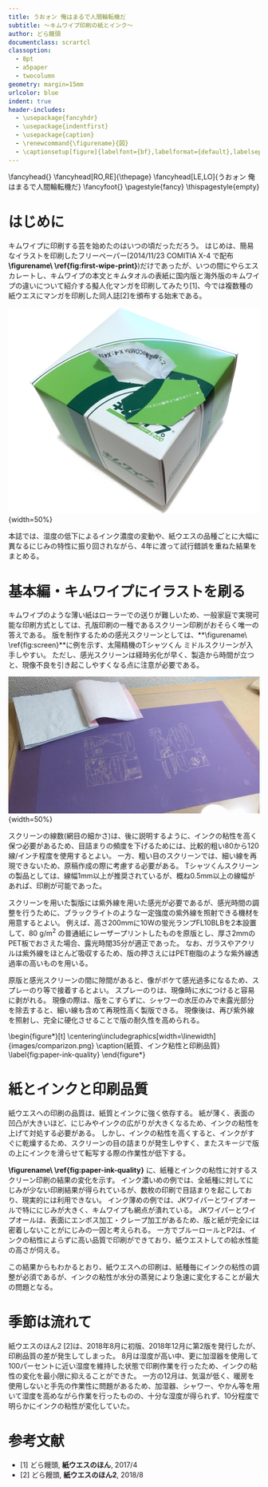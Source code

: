 ```yaml
---
title: うおォン 俺はまるで人間輪転機だ
subtitle: 〜キムワイプ印刷の紙とインク〜
author: どら饅頭
documentclass: scrartcl
classoption:
  - 8pt
  - a5paper
  - twocolumn
geometry: margin=15mm
urlcolor: blue
indent: true
header-includes:
  - \usepackage{fancyhdr}
  - \usepackage{indentfirst}
  - \usepackage{caption}
  - \renewcommand{\figurename}{図}
  - \captionsetup[figure]{labelfont={bf},labelformat={default},labelsep=period,name={\figurename}}
---
```


\fancyhead{}
\fancyhead[RO,RE]{\thepage}
\fancyhead[LE,LO]{うおォン 俺はまるで人間輪転機だ}
\fancyfoot{}
\pagestyle{fancy}
\thispagestyle{empty}


# はじめに

キムワイプに印刷する芸を始めたのはいつの頃だっただろう。
はじめは、簡易なイラストを印刷したフリーペーパー(2014/11/23 COMITIA X-4 で配布 **\figurename\ \ref{fig:first-wipe-print}**)だけであったが、いつの間にやらエスカレートし、キムワイプの本文とキムタオルの表紙に国内版と海外版のキムワイプの違いについて紹介する擬人化マンガを印刷してみたり[1]、今では複数種の紙ウエスにマンガを印刷した同人誌[2]を頒布する始末である。

![はじめてのキムワイプ印刷 COMITIA X-4 \label{fig:first-wipe-print}](images/wipe.jpg){width=50%}

本誌では、湿度の低下によるインク濃度の変動や、紙ウエスの品種ごとに大幅に異なるにじみの特性に振り回されながら、4年に渡って試行錯誤を重ねた結果をまとめる。


# 基本編・キムワイプにイラストを刷る

キムワイプのような薄い紙はローラーでの送りが難しいため、一般家庭で実現可能な印刷方式としては、孔版印刷の一種であるスクリーン印刷がおそらく唯一の答えである。
版を制作するための感光スクリーンとしては、**\figurename\ \ref{fig:screen}**に例を示す、太陽精機のTシャツくん ミドルスクリーンが入手しやすい。
ただし、感光スクリーンは経時劣化が早く、製造から時間が立つと、現像不良を引き起こしやすくなる点に注意が必要である。

![キムワイプ印刷に用いるスクリーン\label{fig:screen}](images/screen.jpg){width=50%}

スクリーンの線数(網目の細かさ)は、後に説明するように、インクの粘性を高く保つ必要があるため、目詰まりの頻度を下げるためには、比較的粗い80から120線/インチ程度を使用するとよい。
一方、粗い目のスクリーンでは、細い線を再現できないため、原稿作成の際に考慮する必要がある。
Tシャツくんスクリーンの製品としては、線幅1mm以上が推奨されているが、概ね0.5mm以上の線幅があれば、印刷が可能であった。

スクリーンを用いた製版には紫外線を用いた感光が必要であるが、感光時間の調整を行うために、ブラックライトのような一定強度の紫外線を照射できる機材を用意するとよい。
例えば、高さ200mmに10Wの蛍光ランプFL10BLBを2本設置して、80 g/m$^{2}$ の普通紙にレーザープリントしたものを原版とし、厚さ2mmのPET板でおさえた場合、露光時間35分が適正であった。
なお、ガラスやアクリルは紫外線をほとんど吸収するため、版の押さえにはPET樹脂のような紫外線透過率の高いものを用いる。

原版と感光スクリーンの間に隙間があると、像がボケて感光過多になるため、スプレーのり等で接着するとよい。
スプレーのりは、現像時に水につけると容易に剥がれる。
現像の際は、版をこすらずに、シャワーの水圧のみで未露光部分を除去すると、細い線も含めて再現性高く製版できる。
現像後は、再び紫外線を照射し、完全に硬化させることで版の耐久性を高められる。


\begin{figure*}[t]
\centering\includegraphics[width=\linewidth]{images/comparizon.png}
\caption{紙質、インク粘性と印刷品質}
\label{fig:paper-ink-quality}
\end{figure*}

# 紙とインクと印刷品質

紙ウエスへの印刷の品質は、紙質とインクに強く依存する。
紙が薄く、表面の凹凸が大きいほど、にじみやインクの広がりが大きくなるため、インクの粘性を上げて対処する必要がある。
しかし、インクの粘性を高くすると、インクがすぐに乾燥するため、スクリーンの目の詰まりが発生しやすく、またスキージで版の上にインクを滑らせて転写する際の作業性が低下する。

**\figurename\ \ref{fig:paper-ink-quality}** に、紙種とインクの粘性に対するスクリーン印刷の結果の変化を示す。
インク濃いめの例では、全紙種に対してにじみが少ない印刷結果が得られているが、数枚の印刷で目詰まりを起こしており、現実的には利用できない。
インク薄めの例では、JKワイパーとワイプオールで特ににじみが大きく、キムワイプも網点が潰れている。
JKワイパーとワイプオールは、表面にエンボス加工・クレープ加工があるため、版と紙が完全には密着しないことがにじみの一因と考えられる。
一方でブルーロールとP2は、インクの粘性によらずに高い品質で印刷ができており、紙ウエストしての給水性能の高さが伺える。

この結果からもわかるとおり、紙ウエスへの印刷は、紙種毎にインクの粘性の調整が必須であるが、インクの粘性が水分の蒸発により急速に変化することが最大の問題となる。


# 季節は流れて

紙ウエスのほん2 [2]は、2018年8月に初版、2018年12月に第2版を発行したが、印刷品質の差が発生してしまった。
8月は湿度が高い中、更に加湿器を使用して100パーセントに近い湿度を維持した状態で印刷作業を行ったため、インクの粘性の変化を最小限に抑えることができた。
一方の12月は、気温が低く、暖房を使用しないと手先の作業性に問題があるため、加湿器、シャワー、やかん等を用いて湿度を高めながら作業を行ったものの、十分な湿度が得られず、10分程度で明らかにインクの粘性が変化していた。





# 参考文献

- [1] どら饅頭, **紙ウエスのほん**, 2017/4
- [2] どら饅頭, **紙ウエスのほん2**, 2018/8

